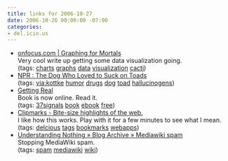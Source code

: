 ```yaml
---
title: links for 2006-10-27
date: 2006-10-26 00:00:00 -07:00
categories:
- del.icio.us
---
```


<ul class="delicious">
	<li>
		<div class="delicious-link"><a href="http://www.onfocus.com/2006/10/3866">onfocus.com | Graphing for Mortals</a></div>
		<div class="delicious-extended">Very cool write up getting some data visualization going.</div>
		<div class="delicious-tags">(tags: <a href="http://del.icio.us/torrez/charts">charts</a> <a href="http://del.icio.us/torrez/graphs">graphs</a> <a href="http://del.icio.us/torrez/data">data</a> <a href="http://del.icio.us/torrez/visualization">visualization</a> <a href="http://del.icio.us/torrez/cacti">cacti</a>)</div>
	</li>
	<li>
		<div class="delicious-link"><a href="http://www.npr.org/templates/story/story.php?storyId=6376594">NPR : The Dog Who Loved to Suck on Toads</a></div>
		<div class="delicious-tags">(tags: <a href="http://del.icio.us/torrez/via:kottke">via:kottke</a> <a href="http://del.icio.us/torrez/humor">humor</a> <a href="http://del.icio.us/torrez/drugs">drugs</a> <a href="http://del.icio.us/torrez/dog">dog</a> <a href="http://del.icio.us/torrez/toad">toad</a> <a href="http://del.icio.us/torrez/hallucinogens">hallucinogens</a>)</div>
	</li>
	<li>
		<div class="delicious-link"><a href="http://gettingreal.37signals.com/toc.php">Getting Real</a></div>
		<div class="delicious-extended">Book is now online. Read it.</div>
		<div class="delicious-tags">(tags: <a href="http://del.icio.us/torrez/37signals">37signals</a> <a href="http://del.icio.us/torrez/book">book</a> <a href="http://del.icio.us/torrez/ebook">ebook</a> <a href="http://del.icio.us/torrez/free">free</a>)</div>
	</li>
	<li>
		<div class="delicious-link"><a href="http://clipmarks.com/">Clipmarks - Bite-size highlights of the web.</a></div>
		<div class="delicious-extended">I like how this works. Play with it for a few minutes to see what I mean.</div>
		<div class="delicious-tags">(tags: <a href="http://del.icio.us/torrez/delcious">delcious</a> <a href="http://del.icio.us/torrez/tags">tags</a> <a href="http://del.icio.us/torrez/bookmarks">bookmarks</a> <a href="http://del.icio.us/torrez/webapps">webapps</a>)</div>
	</li>
	<li>
		<div class="delicious-link"><a href="http://nothing.tmtm.com/archives/2571">Understanding Nothing » Blog Archive » Mediawiki spam</a></div>
		<div class="delicious-extended">Stopping MediaWiki spam.</div>
		<div class="delicious-tags">(tags: <a href="http://del.icio.us/torrez/spam">spam</a> <a href="http://del.icio.us/torrez/mediawiki">mediawiki</a> <a href="http://del.icio.us/torrez/wiki">wiki</a>)</div>
	</li>
</ul>
